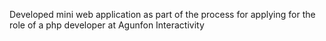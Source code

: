 Developed mini web application as part of the process for applying for the role of a php developer at Agunfon Interactivity
